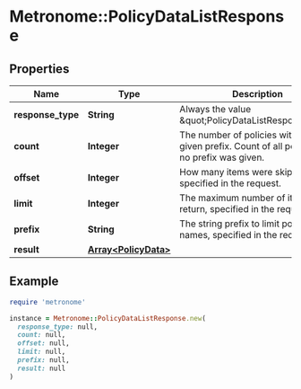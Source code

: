 # Metronome::PolicyDataListResponse

## Properties

| Name | Type | Description | Notes |
| ---- | ---- | ----------- | ----- |
| **response_type** | **String** | Always the value \&quot;PolicyDataListResponse\&quot; |  |
| **count** | **Integer** | The number of policies with the given prefix.  Count of all policies if no prefix was given. |  |
| **offset** | **Integer** | How many items were skipped, specified in the request. | [optional] |
| **limit** | **Integer** | The maximum number of items to return, specified in the request. | [optional] |
| **prefix** | **String** | The string prefix to limit policy names, specified in the request. | [optional] |
| **result** | [**Array&lt;PolicyData&gt;**](PolicyData.md) |  |  |

## Example

```ruby
require 'metronome'

instance = Metronome::PolicyDataListResponse.new(
  response_type: null,
  count: null,
  offset: null,
  limit: null,
  prefix: null,
  result: null
)
```

